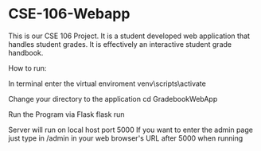 # CSE-106-Webapp
This is our CSE 106 Project. It is a student developed web application that handles student grades. It is effectively an interactive student grade handbook.

How to run:

In terminal enter the virtual enviroment
venv\scripts\activate

Change your directory to the application
cd GradebookWebApp

Run the Program via Flask
flask run

Server will run on local host port 5000
If you want to enter the admin page just type in /admin in your web browser's URL after 5000 when running
